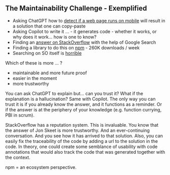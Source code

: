 
## The Maintainability Challenge - Exemplified

- Asking ChatGPT how to [detect if a web page runs on mobile](https://chat.openai.com/c/7305bbcc-a0a6-4c64-b263-e6133c69c5d0) will result in a solution that one can copy-paste
- Asking Copilot to write it ... - it generates code - whether it works, or why does it work... how is one to know? 
- Finding an [answer on StackOverflow](https://stackoverflow.com/questions/11381673/detecting-a-mobile-browser) with the help of Google Search
- Finding a library to do this on [npm](https://www.npmjs.com/package/ismobilejs) - 260K downloads / week
- Searching on SO itself is [horrible](https://stackoverflow.com/search?q=javascript+function+to+detect+if+code+runs+on+mobile%3F&s=2b6050df-922e-4754-a94c-aaca6d996c51) 

Which of these is more ... ?
- maintainable and more future proof
- easier in the moment
- more trustworthy

You can ask ChatGPT to explain but... can you trust it? What if the explanation is a hallucination? Same with Copilot. The only way you can trust it is if you already know the answer, and it functions as a reminder. Or if the answer is at the periphery of your knowledge (e.g. function currying, PBI in scrum). 

StackOverflow has a reputation system. This is invaluable. You know that the answer of Jon Skeet is more trustworthy. And an ever-continuing conversation. And you see how it has arrived to that solution. Also, you can easily fix the traceability of the code by adding a url to the solution in the code. In theory, one could create some semblance of usability with code annotations that would also track the code that was generated together with the context. 

npm = an ecosystem perspective. 


